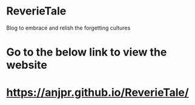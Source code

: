 # ReverieTale
Blog to embrace and relish the forgetting cultures

# Go to the below link to view the website
# https://anjpr.github.io/ReverieTale/

